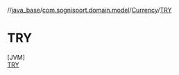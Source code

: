 //[java_base](../../../../index.md)/[com.sognisport.domain.model](../../index.md)/[Currency](../index.md)/[TRY](index.md)

# TRY

[JVM]\
[TRY](index.md)
